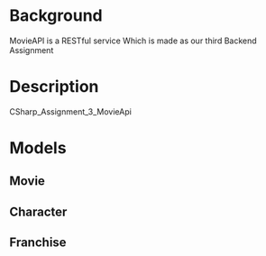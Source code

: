 # Background
MovieAPI is a RESTful service Which is made as our third Backend Assignment 
# Description
CSharp_Assignment_3_MovieApi

# Models

## Movie

## Character

## Franchise
